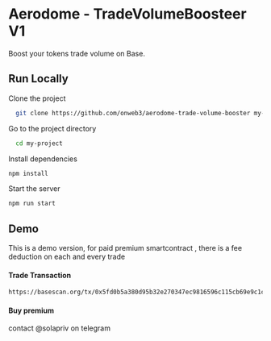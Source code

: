 
# Aerodome - TradeVolumeBoosteer V1
Boost your tokens trade volume on Base.
## Run Locally  

Clone the project  

~~~bash  
  git clone https://github.com/onweb3/aerodome-trade-volume-booster my-project
~~~

Go to the project directory  

~~~bash  
  cd my-project
~~~

Install dependencies  

~~~bash  
npm install
~~~

Start the server  

~~~bash  
npm run start
~~~

## Demo
This is a demo version, for paid premium smartcontract , there is a fee deduction on each and every trade

#### Trade Transaction 
~~~bash
https://basescan.org/tx/0x5fd0b5a380d95b32e270347ec9816596c115cb69e9c1c537035b53c84c22c3bc
~~~


#### Buy premium
contact @solapriv on telegram



